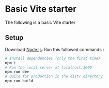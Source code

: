 # Basic Vite starter

The following is a basic Vite starter

## Setup

Download [Node.js](https://nodejs.org/en/download/).
Run this followed commands :

```bash
# Install dependencies (only the first time)
npm i
# Run the local server at localhost:3000
npm run dev
# Build for production in the dist/ directory
npm run build
```
